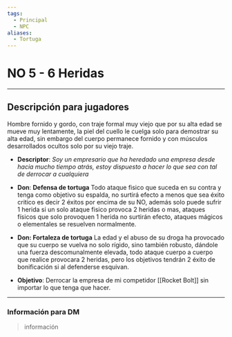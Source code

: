 ```yaml
---
tags:
  - Principal
  - NPC
aliases:
  - Tortuga
---
```

# NO 5 - 6 Heridas
___
## Descripción para jugadores
Hombre fornido y gordo, con traje formal muy viejo que por su alta edad se mueve muy lentamente, la piel del cuello le cuelga solo para demostrar su alta edad, sin embargo del cuerpo permanece fornido y con músculos desarrollados ocultos solo por su viejo traje.

- **Descriptor**: *Soy un empresario que ha heredado una empresa desde hacia mucho tiempo atrás, estoy dispuesto a hacer lo que sea con tal de derrocar a cualquiera*

- **Don**: **Defensa de tortuga** Todo ataque fisico que suceda en su contra y tenga como objetivo su espalda, no surtirá efecto a menos que sea éxito critico es decir 2 éxitos por encima de su NO, además solo puede sufrir 1 herida si un solo ataque fisico provoca 2 heridas o mas, ataques físicos que solo provoquen 1 herida no surtirán efecto, ataques mágicos o elementales se resuelven normalmente.   
- **Don: Fortaleza de tortuga** La edad y el abuso de su droga ha provocado que su cuerpo se vuelva no solo rígido, sino también robusto, dándole una fuerza descomunalmente elevada, todo ataque cuerpo a cuerpo que realice provocara 2 heridas, pero los objetivos tendrán 2 éxito de bonificación si al defenderse esquivan.

- **Objetivo**: Derrocar la empresa de mi competidor [[Rocket Bolt]] sin importar lo que tenga que hacer. 
___
### Información para DM
>información
